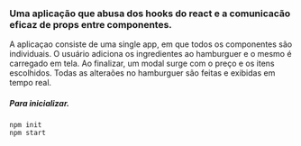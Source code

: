 ### Uma aplicação que abusa dos hooks do react e a comunicacão eficaz de props entre componentes.
A aplicaçao consiste de uma single app, em que todos os componentes são individuais.
O usuário adiciona os ingredientes ao hamburguer e o mesmo é carregado em tela.
Ao finalizar, um modal surge com o preço e os itens escolhidos.
Todas as alteraões no hamburguer são feitas e exibidas em tempo real. 

##### Para inicializar.
``````
npm init
npm start
``````
